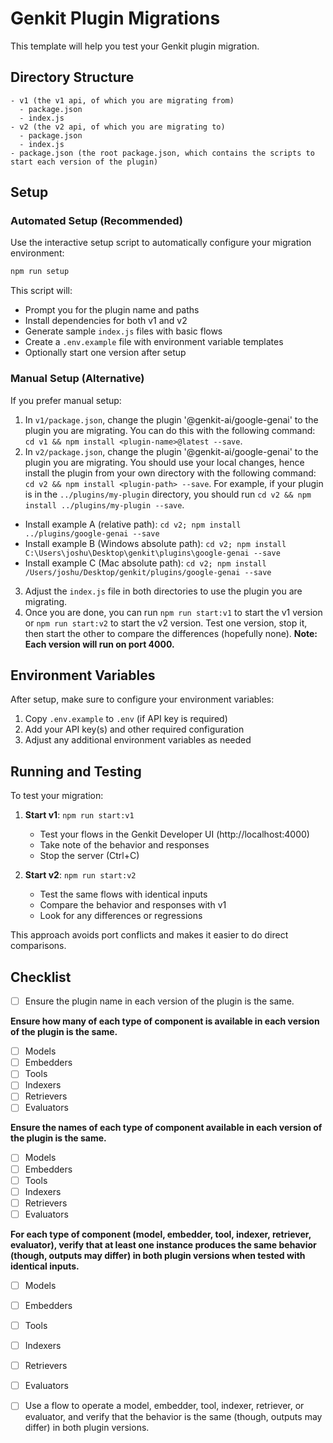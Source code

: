 # Genkit Plugin Migrations

This template will help you test your Genkit plugin migration.

## Directory Structure

```
- v1 (the v1 api, of which you are migrating from)
  - package.json
  - index.js
- v2 (the v2 api, of which you are migrating to)
  - package.json
  - index.js
- package.json (the root package.json, which contains the scripts to start each version of the plugin)
```

## Setup

### Automated Setup (Recommended)

Use the interactive setup script to automatically configure your migration environment:

```bash
npm run setup
```

This script will:
- Prompt you for the plugin name and paths
- Install dependencies for both v1 and v2
- Generate sample `index.js` files with basic flows
- Create a `.env.example` file with environment variable templates
- Optionally start one version after setup

### Manual Setup (Alternative)

If you prefer manual setup:

1. In `v1/package.json`, change the plugin '@genkit-ai/google-genai' to the plugin you are migrating. You can do this with the following command: `cd v1 && npm install <plugin-name>@latest --save`.
2. In `v2/package.json`, change the plugin '@genkit-ai/google-genai' to the plugin you are migrating. You should use your local changes, hence install the plugin from your own directory with the following command: `cd v2 && npm install <plugin-path> --save`. For example, if your plugin is in the `../plugins/my-plugin` directory, you should run `cd v2 && npm install ../plugins/my-plugin --save`.
  - Install example A (relative path): `cd v2; npm install ../plugins/google-genai --save`
  - Install example B (Windows absolute path): `cd v2; npm install C:\Users\joshu\Desktop\genkit\plugins\google-genai --save`
  - Install example C (Mac absolute path): `cd v2; npm install /Users/joshu/Desktop/genkit/plugins/google-genai --save`
3. Adjust the `index.js` file in both directories to use the plugin you are migrating.
4. Once you are done, you can run `npm run start:v1` to start the v1 version or `npm run start:v2` to start the v2 version. Test one version, stop it, then start the other to compare the differences (hopefully none). **Note: Each version will run on port 4000.**

## Environment Variables

After setup, make sure to configure your environment variables:

1. Copy `.env.example` to `.env` (if API key is required)
2. Add your API key(s) and other required configuration
3. Adjust any additional environment variables as needed

## Running and Testing

To test your migration:

1. **Start v1**: `npm run start:v1`
   - Test your flows in the Genkit Developer UI (http://localhost:4000)
   - Take note of the behavior and responses
   - Stop the server (Ctrl+C)

2. **Start v2**: `npm run start:v2`
   - Test the same flows with identical inputs
   - Compare the behavior and responses with v1
   - Look for any differences or regressions

This approach avoids port conflicts and makes it easier to do direct comparisons.

## Checklist

- [ ] Ensure the plugin name in each version of the plugin is the same.

**Ensure how many of each type of component is available in each version of the plugin is the same.**
- [ ] Models
- [ ] Embedders
- [ ] Tools
- [ ] Indexers
- [ ] Retrievers
- [ ] Evaluators

**Ensure the names of each type of component available in each version of the plugin is the same.**
- [ ] Models
- [ ] Embedders
- [ ] Tools
- [ ] Indexers
- [ ] Retrievers
- [ ] Evaluators

**For each type of component (model, embedder, tool, indexer, retriever, evaluator), verify that at least one instance produces the same behavior (though, outputs may differ) in both plugin versions when tested with identical inputs.**
- [ ] Models
- [ ] Embedders
- [ ] Tools
- [ ] Indexers
- [ ] Retrievers
- [ ] Evaluators

- [ ] Use a flow to operate a model, embedder, tool, indexer, retriever, or evaluator, and verify that the behavior is the same (though, outputs may differ) in both plugin versions.